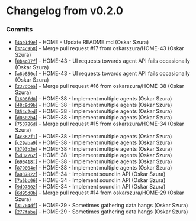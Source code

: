 # Changelog from v0.2.0
### Commits
* [[`4ae1d9e`](http://github.com/oskarszura/smarthome/commit/4ae1d9e6d532e6fdb7f1721be2b42ed3a7e44a5f)] - HOME - Update README.md (Oskar Szura)
* [[`374c9b8`](http://github.com/oskarszura/smarthome/commit/374c9b8fd99d151bc4b9b6981bc998562ebe825a)] - Merge pull request #17 from oskarszura/HOME-43 (Oskar Szura)
* [[`8bac87f`](http://github.com/oskarszura/smarthome/commit/8bac87fcf47a2530c5c9046ff58273c8d2145aa1)] - HOME-43 - UI requests towards agent API fails occasionally (Oskar Szura)
* [[`a8b850c`](http://github.com/oskarszura/smarthome/commit/a8b850c788b16e438b6ef968ff85116c34636ab3)] - HOME-43 - UI requests towards agent API fails occasionally (Oskar Szura)
* [[`237dcea`](http://github.com/oskarszura/smarthome/commit/237dceac9312da707fb65994283b6f5f8e3a7429)] - Merge pull request #16 from oskarszura/HOME-38 (Oskar Szura)
* [[`1606fd8`](http://github.com/oskarszura/smarthome/commit/1606fd8089f98fcda23b6d810332895761bbfadc)] - HOME-38 - Implement multiple agents (Oskar Szura)
* [[`48c9d9b`](http://github.com/oskarszura/smarthome/commit/48c9d9be25f78d7aa527400f8a24a8c11294f6e3)] - HOME-38 - Implement multiple agents (Oskar Szura)
* [[`854c2ed`](http://github.com/oskarszura/smarthome/commit/854c2edcb68b3144acac6fbf313faf8d240a1e0b)] - HOME-38 - Implement multiple agents (Oskar Szura)
* [[`d0602b4`](http://github.com/oskarszura/smarthome/commit/d0602b405bbbe803794c46cd4f78226c39ef0cba)] - HOME-38 - Implement multiple agents (Oskar Szura)
* [[`753786d`](http://github.com/oskarszura/smarthome/commit/753786d330ef761ec3474f4d4fdeb5e42c33155e)] - Merge pull request #15 from oskarszura/HOME-34 (Oskar Szura)
* [[`4c362f1`](http://github.com/oskarszura/smarthome/commit/4c362f126985817b188adc5abc7e2bed212f4241)] - HOME-38 - Implement multiple agents (Oskar Szura)
* [[`c29aba9`](http://github.com/oskarszura/smarthome/commit/c29aba99824981ecdb160f8f6a9839d60b8369fb)] - HOME-38 - Implement multiple agents (Oskar Szura)
* [[`3703b3e`](http://github.com/oskarszura/smarthome/commit/3703b3ed0638bf7805939a674e7dde28eeb4c922)] - HOME-38 - Implement multiple agents (Oskar Szura)
* [[`5d32262`](http://github.com/oskarszura/smarthome/commit/5d32262eb7bfed1432aef192ed6fb62e7770e703)] - HOME-38 - Implement multiple agents (Oskar Szura)
* [[`690418f`](http://github.com/oskarszura/smarthome/commit/690418f511a1e8606d56d6316ac89ec6fb9f4ce2)] - HOME-38 - Implement multiple agents (Oskar Szura)
* [[`879004e`](http://github.com/oskarszura/smarthome/commit/879004ef64b6159f86cef51ac348be0e5674082f)] - HOME-38 - Implement multiple agents (Oskar Szura)
* [[`a037822`](http://github.com/oskarszura/smarthome/commit/a037822d863bf3a0a0433c0c04644dc866f677c3)] - HOME-34 - Implement sound in API (Oskar Szura)
* [[`7a6bc06`](http://github.com/oskarszura/smarthome/commit/7a6bc063b9a8cb66ba6f1eb00160565b6c318062)] - HOME-34 - Implement sound in API (Oskar Szura)
* [[`9d97802`](http://github.com/oskarszura/smarthome/commit/9d978027b16af67dfec62d424514cdb0aebfc96d)] - HOME-34 - Implement sound in API (Oskar Szura)
* [[`6d95d8b`](http://github.com/oskarszura/smarthome/commit/6d95d8b8aab7b1b9fbe5bd69cb3d3ca57ba2273e)] - Merge pull request #14 from oskarszura/HOME-29 (Oskar Szura)
* [[`31704df`](http://github.com/oskarszura/smarthome/commit/31704df529156c10fcd0bec6721307fec54f8197)] - HOME-29 - Sometimes gathering data hangs (Oskar Szura)
* [[`277fabe`](http://github.com/oskarszura/smarthome/commit/277fabe67a094780218e72250fae6e9ae201aa77)] - HOME-29 - Sometimes gathering data hangs (Oskar Szura)